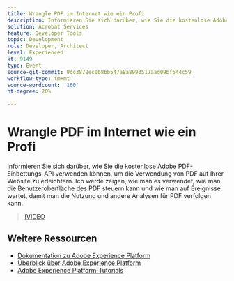 ```yaml
---
title: Wrangle PDF im Internet wie ein Profi
description: Informieren Sie sich darüber, wie Sie die kostenlose Adobe PDF-Einbettungs-API verwenden können, um die Verwendung von PDF auf Ihrer Website zu erleichtern. Ich werde zeigen, wie man es verwendet, wie man die Benutzeroberfläche des PDF steuern kann und wie man auf Ereignisse wartet, damit man die Nutzung und andere Analysen für PDF verfolgen kann.
solution: Acrobat Services
feature: Developer Tools
topic: Development
role: Developer, Architect
level: Experienced
kt: 9149
type: Event
source-git-commit: 9dc3872ec0b8bb547a8a8993517aad09bf544c59
workflow-type: tm+mt
source-wordcount: '160'
ht-degree: 20%

---
```


# Wrangle PDF im Internet wie ein Profi

Informieren Sie sich darüber, wie Sie die kostenlose Adobe PDF-Einbettungs-API verwenden können, um die Verwendung von PDF auf Ihrer Website zu erleichtern. Ich werde zeigen, wie man es verwendet, wie man die Benutzeroberfläche des PDF steuern kann und wie man auf Ereignisse wartet, damit man die Nutzung und andere Analysen für PDF verfolgen kann.


>[!VIDEO](https://video.tv.adobe.com/v/337602/?quality=12&learn=on&hidetitle=true)

## Weitere Ressourcen

- [Dokumentation zu Adobe Experience Platform](https://experienceleague.adobe.com/docs/experience-platform.html?lang=de)
- [Überblick über Adobe Experience Platform](https://experienceleague.adobe.com/docs/experience-platform/landing/home.html?lang=de)
- [Adobe Experience Platform-Tutorials](https://experienceleague.adobe.com/docs/platform-learn/tutorials/overview.html?lang=de)
